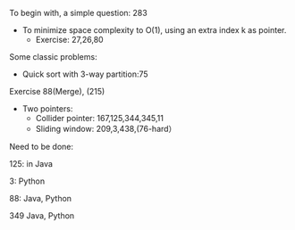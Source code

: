 To begin with, a simple question: 283

+ To minimize space complexity to O(1), using an extra index k as pointer.
	+ Exercise: 27,26,80

Some classic problems:

+ Quick sort with 3-way partition:75

Exercise 88(Merge), (215)

+ Two pointers:
	+ Collider pointer: 167,125,344,345,11
	+ Sliding window: 209,3,438,(76-hard）




Need to be done:

125: in Java

3: Python

88: Java, Python

349 Java, Python
